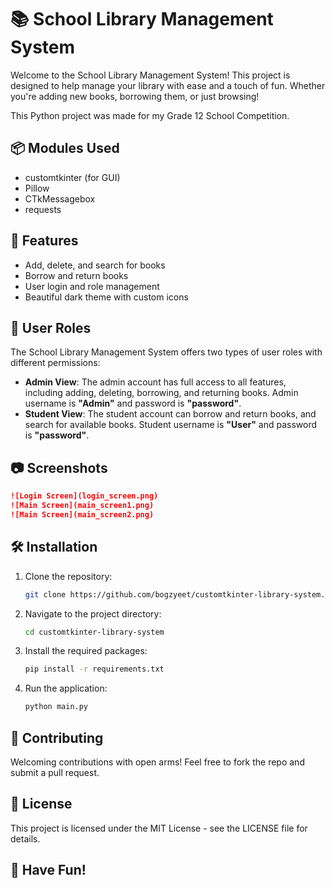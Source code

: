 # 📚 School Library Management System
Welcome to the School Library Management System! This project is designed to help manage your library with ease and a touch of fun. Whether you're adding new books, borrowing them, or just browsing!

This Python project was made for my Grade 12 School Competition.

## 📦 Modules Used
- customtkinter (for GUI)
- Pillow
- CTkMessagebox
- requests

## 🚀 Features
- Add, delete, and search for books
- Borrow and return books
- User login and role management
- Beautiful dark theme with custom icons

## 👥 User Roles

The School Library Management System offers two types of user roles with different permissions:

- **Admin View**: The admin account has full access to all features, including adding, deleting, borrowing, and returning books. Admin username is **"Admin"** and password is **"password"**.
- **Student View**: The student account can borrow and return books, and search for available books. Student username is **"User"** and password is **"password"**.

## 📷 Screenshots

```markdown
![Login Screen](login_screen.png)
![Main Screen](main_screen1.png)
![Main Screen](main_screen2.png)
```

## 🛠️ Installation
1. Clone the repository:
   ```bash
   git clone https://github.com/bogzyeet/customtkinter-library-system.git
   ```
2. Navigate to the project directory:
   ```bash
   cd customtkinter-library-system
   ```
3. Install the required packages:
   ```bash
   pip install -r requirements.txt
   ```
4. Run the application:
   ```bash
   python main.py
   ```

## 🤝 Contributing
Welcoming contributions with open arms! Feel free to fork the repo and submit a pull request.

## 📄 License
This project is licensed under the MIT License - see the LICENSE file for details.

## 🎉 Have Fun!
